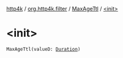 [http4k](../../index.md) / [org.http4k.filter](../index.md) / [MaxAgeTtl](index.md) / [&lt;init&gt;](./-init-.md)

# &lt;init&gt;

`MaxAgeTtl(valueD: `[`Duration`](https://docs.oracle.com/javase/9/docs/api/java/time/Duration.html)`)`